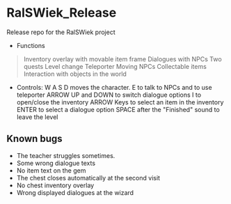 # RalSWiek_Release
Release repo for the RalSWiek project

* Functions
> Inventory overlay with movable item frame
> Dialogues with NPCs
> Two quests
> Level change
> Teleporter
> Moving NPCs
> Collectable items
> Interaction with objects in the world

* Controls:
W A S D moves the character.
E to talk to NPCs and to use teleporter
ARROW UP and DOWN to switch dialogue options
I to open/close the inventory
ARROW Keys to select an item in the inventory
ENTER to select a dialogue option
SPACE after the "Finished" sound to leave the level

## Known bugs

- The teacher struggles sometimes.
- Some wrong dialogue texts
- No item text on the gem
- The chest closes automatically at the second visit
- No chest inventory overlay
- Wrong displayed dialogues at the wizard
